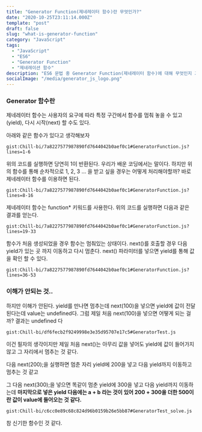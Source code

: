 ```yaml
---
title: "Generator Function(제네레이터 함수)란 무엇인가?"
date: "2020-10-25T23:11:14.000Z"
template: "post"
draft: false
slug: "what-is-generator-function"
category: "JavaScript"
tags:
  - "JavaScript"
  - "ES6"
  - "Generator Function"
  - "제네레이션 함수"
description: "ES6 문법 중 Generator Function(제네레이터 함수)에 대해 무엇인지 그리고 사용법을 알아보자"
socialImage: "/media/generator_js_logo.png"
---
```


### Generator 함수란
제네레이터 함수는 사용자의 요구에 따라 특정 구간에서 함수를 멈춰 놓을 수 있고(yield), 다시 시작(next) 할 수도 있다.

아래와 같은 함수가 있다고 생각해보자

`gist:Chill-bi/7a8227577987890fd7644042b0aef0c1#GeneratorFunction.js?lines=1-6`

위의 코드를 실행하면 당연히 1이 반환된다. 우리가 배운 코딩에서는 말이다. 하지만 위의 함수를 통해 순차적으로 1, 2, 3 ... 을 받고 싶을 경우는 어떻게 처리해야할까? 바로 제네레이터 함수를 이용하면 된다.

`gist:Chill-bi/7a8227577987890fd7644042b0aef0c1#GeneratorFunction.js?lines=8-16`

제네레이터 함수는 function* 키워드를 사용한다. 위의 코드를 실행하면 다음과 같은 결과를 얻는다.

`gist:Chill-bi/7a8227577987890fd7644042b0aef0c1#GeneratorFunction.js?lines=19-33`

함수가 처음 생성되었을 경우 함수는 멈춰있는 상태이다. next()를 호출할 경우 다음 yield가 있는 곳 까지 이동하고 다시 멈춘다. next() 파라미터를 넣으면 yield를 통해 값을 확인 할 수 있다.

`gist:Chill-bi/7a8227577987890fd7644042b0aef0c1#GeneratorFunction.js?lines=36-53`

### 이해가 안되는 것..
하지만 이해가 안된다. yield를 만나면 멈추는데 next(100)을 넣으면 yield에 값이 전달된다는데 value는 undefined다. 그럼 제일 처음 next(100)을 넣으면 어떻게 되는 걸까? 결과는 undefined 다

`gist:Chill-bi/df6fecb2f9249998e3e35d95707e17c5#GeneratorTest.js`

이건 필자의 생각이지만 제일 처음 next()는 아무리 값을 넣어도 yield에 값이 들어가지 않고 그 자리에서 멈추는 것 같다.

다음 next(200);을 실행하면 멈춘 자리 yield에 200을 넣고 다음 yield까지 이동하고 멈추는 것 같고

그 다음 next(300);을 넣으면 똑같이 멈춘 yield에 300을 넣고 다음 yield까지 이동하는데 **마지막으로 넣은 yield 다음에는 a + b 라는 것이 있어 200 + 300을 더한 500이란 값이 value에 들어오는 것 같다.**

`gist:Chill-bi/c6cc0e89c68c824d96b0159b26e5bb87#GeneratorTest_solve.js`

참 신기한 함수인 것 같다.